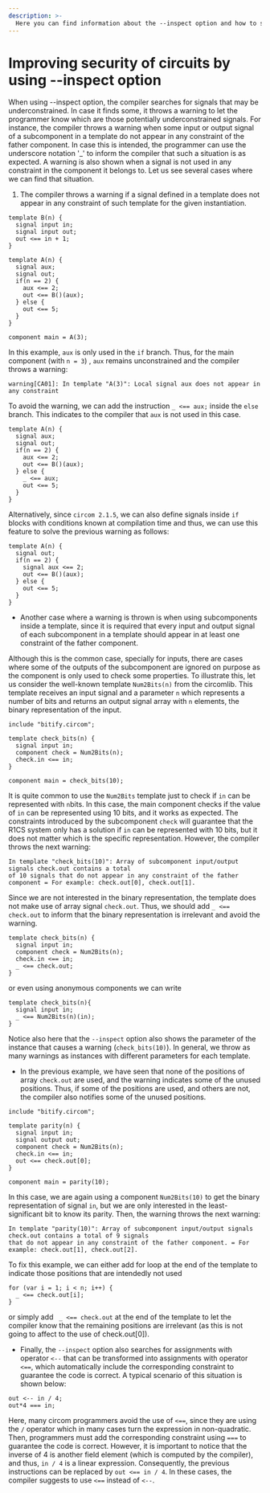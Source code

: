 ```yaml
---
description: >-
  Here you can find information about the --inspect option and how to solve the warnings.
---
```

# Improving security of circuits by using --inspect option 

When using --inspect option, the compiler searches for signals that may be underconstrained. In case it finds some, it throws a warning to let the programmer know which are those potentially underconstrained signals. For instance, the compiler throws a warning when some input or output signal of a subcomponent in a template do not appear in any constraint of the father component. In case this is intended, the programmer can use the underscore notation '_' to inform the compiler that such a situation is as expected. A warning is also shown when a signal is not used in any constraint in the component it belongs to. Let us see several cases where we can find that situation. 

1) The compiler throws a warning if a signal defined in a template does not appear in any constraint of such template for the given instantiation.

```
template B(n) {
  signal input in;
  signal input out;
  out <== in + 1;
}

template A(n) {
  signal aux;
  signal out;
  if(n == 2) {
    aux <== 2;
    out <== B()(aux);
  } else {
    out <== 5;
  }
}

component main = A(3);
```

In this example, `aux` is only used in the `if` branch. Thus, for the main component (with `n = 3`) , `aux` remains unconstrained and the compiler throws a warning:

```warning[CA01]: In template "A(3)": Local signal aux does not appear in any constraint```

To avoid the warning, we can add the instruction `_ <== aux;` inside the `else` branch. This indicates to the compiler that `aux` is not used in this case.
```
template A(n) {
  signal aux;
  signal out;
  if(n == 2) {
    aux <== 2;
    out <== B()(aux);
  } else {
    _ <== aux;
    out <== 5;
  }
}
```

Alternatively, since `circom 2.1.5`, we can also define signals inside `if` blocks with conditions known at compilation time and thus, we can use this feature to solve the previous warning as follows:

```
template A(n) {
  signal out;
  if(n == 2) {
    signal aux <== 2;
    out <== B()(aux);
  } else {
    out <== 5;
  }
}
```

- Another case where a warning is thrown is when using subcomponents inside a template, since it is required that every input and output signal of each subcomponent in a template should appear in at least one constraint of the father component.

Although this is the common case, specially for inputs, there are cases where some of the outputs of the subcomponent are ignored on purpose as the component is only used to check some properties. To illustrate this, let us consider the well-known template `Num2Bits(n)` from the circomlib. This template receives an input signal and a parameter `n` which represents a number of bits and returns an output signal array with `n` elements, the binary representation of the input. 

```
include "bitify.circom";

template check_bits(n) {
  signal input in;
  component check = Num2Bits(n);
  check.in <== in;
}

component main = check_bits(10);
```

It is quite common to use the `Num2Bits` template just to check if `in` can be represented with `n`bits. In this case, the main component checks if the value of `in` can be represented using 10 bits, and it works as expected. The constraints introduced by the subcomponent `check` will guarantee that the R1CS system only has a solution if `in` can be represented with 10 bits, but it does not matter which is the specific representation. However, the compiler throws the next warning:

```
In template "check_bits(10)": Array of subcomponent input/output signals check.out contains a total 
of 10 signals that do not appear in any constraint of the father component = For example: check.out[0], check.out[1].
```

Since we are not interested in the binary representation, the template does not make use of array signal `check.out`. Thus, we should add `_ <== check.out` to inform that the binary representation is irrelevant and avoid the warning.

```
template check_bits(n) {
  signal input in;
  component check = Num2Bits(n);
  check.in <== in;
  _ <== check.out;
}
```

or even using anonymous components we can write

```
template check_bits(n){
  signal input in;
  _ <== Num2Bits(n)(in);
}
```

Notice also here that the `--inspect` option also shows the parameter of the instance that causes a warning (`check_bits(10)`). In general, we throw as many warnings as instances with different parameters for each template.

- In the previous example, we have seen that none of the positions of array `check.out` are used, and the warning indicates some of the unused positions. Thus, if some of the positions are used, and others are not, the compiler also notifies some of the unused positions. 

```
include "bitify.circom";

template parity(n) {
  signal input in;
  signal output out;
  component check = Num2Bits(n);
  check.in <== in;
  out <== check.out[0];
}

component main = parity(10);
```

In this case, we are again using a component `Num2Bits(10)` to get the binary representation of signal `in`, but we are only interested in the least-significant bit to know its parity. Then, the warning throws the next warning: 

```
In template "parity(10)": Array of subcomponent input/output signals check.out contains a total of 9 signals 
that do not appear in any constraint of the father component. = For example: check.out[1], check.out[2].
```

To fix this example, we can either add for loop at the end of the template to indicate those positions that are intendedly not used

```
for (var i = 1; i < n; i++) {
  _ <== check.out[i];
}
```

or simply add ` _ <== check.out` at the end of the template to let the compiler know that the remaining positions are irrelevant (as this is not going to affect to the use of check.out[0]).

- Finally, the `--inspect` option also searches for assignments with operator `<--` that can be transformed into assignments with operator `<==`, which automatically include the corresponding constraint to guarantee the code is correct. A typical scenario of this situation is shown below:

```
out <-- in / 4;
out*4 === in;
```

Here, many circom programmers avoid the use of `<==`, since they are using the `/` operator which in many cases turn the expression in non-quadratic. Then, programmers must add the corresponding constraint using `===` to guarantee the code is correct. However, it is important to notice that the inverse of 4 is another field element (which is computed by the compiler), and thus, `in / 4` is a linear expression. Consequently, the previous instructions can be replaced by `out <== in / 4`. In these cases, the compiler suggests to use `<==` instead of `<--`.

